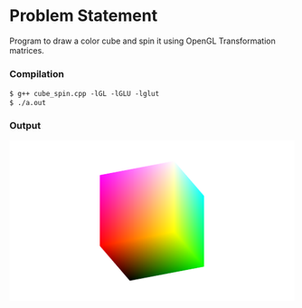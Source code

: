 Problem Statement
=================

Program to draw a color cube and spin it using OpenGL Transformation matrices.


### Compilation

```
$ g++ cube_spin.cpp -lGL -lGLU -lglut 
$ ./a.out

```

### Output

![Screenshot of Output](spin_cube.png)

